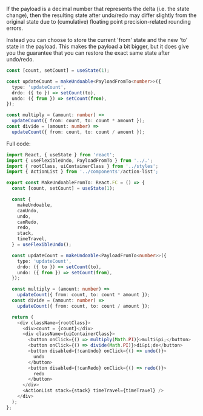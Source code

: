 If the payload is a decimal number that represents the delta (i.e. the state change), then the resulting state after undo/redo may differ slightly from the original state due to (cumulative) floating point precision-related rounding errors.

Instead you can choose to store the current 'from' state and the new 'to' state in the payload. This makes the payload a bit bigger, but it does give you the guarantee that you can restore the exact same state after undo/redo.

```typescript
const [count, setCount] = useState(1);

const updateCount = makeUndoable<PayloadFromTo<number>>({
  type: 'updateCount',
  drdo: ({ to }) => setCount(to),
  undo: ({ from }) => setCount(from),
});

const multiply = (amount: number) =>
  updateCount({ from: count, to: count * amount });
const divide = (amount: number) =>
  updateCount({ from: count, to: count / amount });
```

Full code:

```typescript
import React, { useState } from 'react';
import { useFlexibleUndo, PayloadFromTo } from '../.';
import { rootClass, uiContainerClass } from '../styles';
import { ActionList } from '../components'/action-list';

export const MakeUndoableFromTo: React.FC = () => {
  const [count, setCount] = useState(1);

  const {
    makeUndoable,
    canUndo,
    undo,
    canRedo,
    redo,
    stack,
    timeTravel,
  } = useFlexibleUndo();

  const updateCount = makeUndoable<PayloadFromTo<number>>({
    type: 'updateCount',
    drdo: ({ to }) => setCount(to),
    undo: ({ from }) => setCount(from),
  });

  const multiply = (amount: number) =>
    updateCount({ from: count, to: count * amount });
  const divide = (amount: number) =>
    updateCount({ from: count, to: count / amount });

  return (
    <div className={rootClass}>
      <div>count = {count}</div>
      <div className={uiContainerClass}>
        <button onClick={() => multiply(Math.PI)}>multi&pi;</button>
        <button onClick={() => divide(Math.PI)}>di&pi;de</button>
        <button disabled={!canUndo} onClick={() => undo()}>
          undo
        </button>
        <button disabled={!canRedo} onClick={() => redo()}>
          redo
        </button>
      </div>
      <ActionList stack={stack} timeTravel={timeTravel} />
    </div>
  );
};
```
